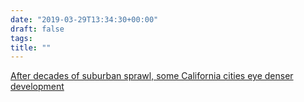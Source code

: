 ```yaml
---
date: "2019-03-29T13:34:30+00:00"
draft: false
tags: 
title: ""
---
```

[After decades of suburban sprawl, some California cities eye denser development](https://t.umblr.com/redirect?z=https%3A%2F%2Fwww.seattletimes.com%2Fbusiness%2Fafter-decades-of-suburban-sprawl-san-diego-eyes-big-shift-to-dense-development%2F&t=NDA5ZTY1Y2I3M2RhNDFjNWQ5MWI1MTQ1MzE5ZmM1MTVlZWU3MDMyMywzM2U1NmMyMTc1NDMxNmM0YWIwOTQxZmJjNTk0ZjEwNzdjZDgzNjkw)
